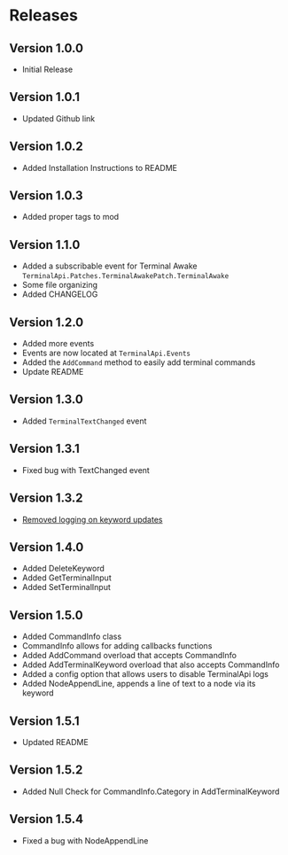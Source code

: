 # Releases

## Version 1.0.0

- Initial Release

## Version 1.0.1

- Updated Github link

## Version 1.0.2

- Added Installation Instructions to README

## Version 1.0.3

- Added proper tags to mod

## Version 1.1.0

- Added a subscribable event for Terminal Awake
`TerminalApi.Patches.TerminalAwakePatch.TerminalAwake`
- Some file organizing 
- Added CHANGELOG

## Version 1.2.0

- Added more events
- Events are now located at `TerminalApi.Events`
- Added the `AddCommand` method to easily add terminal commands
- Update README

## Version 1.3.0

- Added `TerminalTextChanged` event

## Version 1.3.1

- Fixed bug with TextChanged event

## Version 1.3.2

- [Removed logging on keyword updates](https://github.com/NotAtomicBomb/TerminalApi/pull/5)

## Version 1.4.0

- Added DeleteKeyword
- Added GetTerminalInput
- Added SetTerminalInput

## Version 1.5.0

- Added CommandInfo class
- CommandInfo allows for adding callbacks functions
- Added AddCommand overload that accepts CommandInfo
- Added AddTerminalKeyword overload that also accepts CommandInfo
- Added a config option that allows users to disable TerminalApi logs
- Added NodeAppendLine, appends a line of text to a node via its keyword

## Version 1.5.1

- Updated README

## Version 1.5.2

- Added Null Check for CommandInfo.Category in AddTerminalKeyword

## Version 1.5.4

- Fixed a bug with NodeAppendLine

